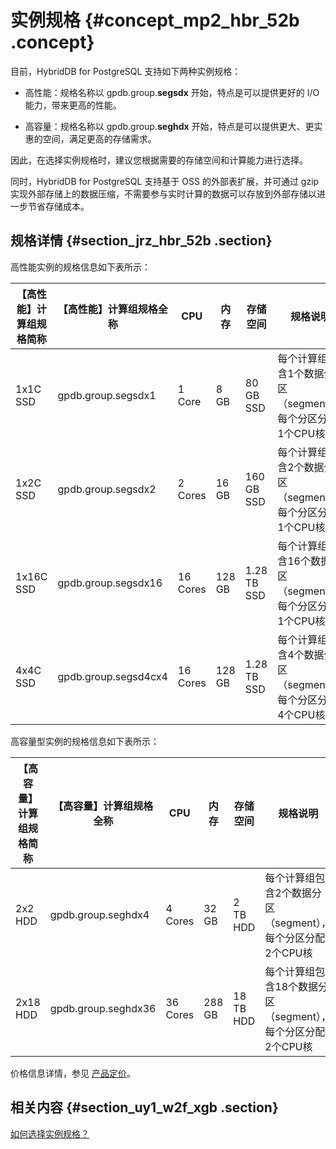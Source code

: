 # 实例规格 {#concept_mp2_hbr_52b .concept}

目前，HybridDB for PostgreSQL 支持如下两种实例规格：

-   高性能：规格名称以 gpdb.group.**segsdx** 开始，特点是可以提供更好的 I/O 能力，带来更高的性能。

-   高容量：规格名称以 gpdb.group.**seghdx** 开始，特点是可以提供更大、更实惠的空间，满足更高的存储需求。


因此，在选择实例规格时，建议您根据需要的存储空间和计算能力进行选择。

同时，HybridDB for PostgreSQL 支持基于 OSS 的外部表扩展，并可通过 gzip 实现外部存储上的数据压缩，不需要参与实时计算的数据可以存放到外部存储以进一步节省存储成本。

## 规格详情 {#section_jrz_hbr_52b .section}

高性能实例的规格信息如下表所示：

|【高性能】计算组规格简称|【高性能】计算组规格全称|CPU|内存|存储空间|规格说明|
|------------|------------|---|--|----|----|
|1x1C SSD|gpdb.group.segsdx1|1 Core|8 GB|80 GB SSD|每个计算组包含1个数据分区（segment），每个分区分配1个CPU核|
|1x2C SSD|gpdb.group.segsdx2|2 Cores|16 GB|160 GB SSD|每个计算组包含2个数据分区（segment），每个分区分配1个CPU核|
|1x16C SSD|gpdb.group.segsdx16|16 Cores|128 GB|1.28 TB SSD|每个计算组包含16个数据分区（segment），每个分区分配1个CPU核|
|4x4C SSD|gpdb.group.segsd4cx4|16 Cores|128 GB|1.28 TB SSD|每个计算组包含4个数据分区（segment），每个分区分配4个CPU核|

高容量型实例的规格信息如下表所示：

|【高容量】计算组规格简称|【高容量】计算组规格全称|CPU|内存|存储空间|规格说明|
|------------|------------|---|--|----|----|
|2x2 HDD|gpdb.group.seghdx4|4 Cores|32 GB|2 TB HDD|每个计算组包含2个数据分区（segment），每个分区分配2个CPU核|
|2x18 HDD|gpdb.group.seghdx36|36 Cores|288 GB|18 TB HDD|每个计算组包含18个数据分区（segment），每个分区分配2个CPU核|

价格信息详情，参见 [产品定价](https://www.aliyun.com/price/product#/gpdb/detail)。

## 相关内容 {#section_uy1_w2f_xgb .section}

[如何选择实例规格？](../../../../../cn.zh-CN/常见问题/如何选择实例规格？.md#)

